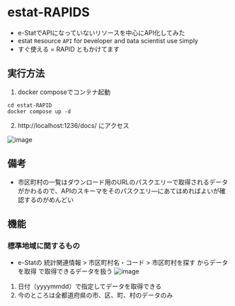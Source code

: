 # estat-RAPIDS

- e-StatでAPIになっていないリソースを中心にAPI化してみた
- estat `R`esource `API` for `D`eveloper and `D`ata scientist use `S`imply
- すぐ使える = RAPID ともかけてます

## 実行方法

1. docker composeでコンテナ起動

``` shell
cd estat-RAPID
docker compose up -d
```

2. http://localhost:1236/docs/ にアクセス

![image](https://github.com/tsutomu-nagano/estat-sac/assets/59475213/b329031f-4946-4b81-8592-d0330ab88f21)

## 備考

- 市区町村の一覧はダウンロード用のURLのパスクエリーで取得されるデータがかわるので、APIのスキーマをそのパスクエリ―にあてはめればよいが確認するのがめんどい

## 機能

### 標準地域に関するもの

- e-Statの 統計関連情報 > 市区町村名・コード > 市区町村を探す からデータを取得 で取得できるデータを扱う
  ![image](https://github.com/tsutomu-nagano/estat-sac/assets/59475213/ca692b95-6828-4fa8-a00b-b3b3210219a7)

1. 日付（yyyymmdd）で指定してデータを取得できる
2. 今のところは全都道府県の市、区、町、村のデータのみ

